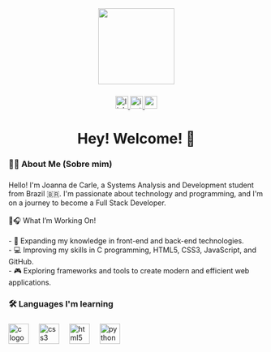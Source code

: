 <div align="center">
  <img height="150" src="https://i.pinimg.com/736x/7a/9e/ad/7a9ead48023b4b2589ceffb7cd7f7f67.jpg"  />
</div>

###

<div align="center">
  <a href="www.linkedin.com/in/joanna-de-carle-alves" target="_blank">
    <img src="https://img.shields.io/static/v1?message=LinkedIn&logo=linkedin&label=&color=0077B5&logoColor=white&labelColor=&style=for-the-badge" height="25" alt="linkedin logo"  />
  </a>
  <a href="https://www.instagram.com/j_nnacarle/" target="_blank">
    <img src="https://img.shields.io/static/v1?message=Instagram&logo=instagram&label=&color=E4405F&logoColor=white&labelColor=&style=for-the-badge" height="25" alt="instagram logo"  />
  </a>
  <img src="https://img.shields.io/static/v1?message=joannacarle240@gmail.com&logo=gmail&label=&color=D14836&logoColor=white&labelColor=D14836&style=for-the-badge" height="25" alt="gmail logo"  />
</div>

###

<h1 align="center">Hey! Welcome! 👋</h1>

###

<h3 align="left">👩‍💻  About Me (Sobre mim)</h3>

###

<p align="left">Hello! I'm Joanna de Carle, a Systems Analysis and Development student from Brazil 🇧🇷. I'm passionate about technology and programming, and I'm on a journey to become a Full Stack Developer.<br><br>🌱🎧 What I’m Working On!<br><br>- 🎯 Expanding my knowledge in front-end and back-end technologies.<br>- 💻 Improving my skills in C programming, HTML5, CSS3, JavaScript, and GitHub.<br>- 🎮 Exploring frameworks and tools to create modern and efficient web applications.</p>

###

<h3 align="left">🛠 Languages I'm learning</h3>

###

<div align="left">
  <img src="https://cdn.jsdelivr.net/gh/devicons/devicon/icons/c/c-original.svg" height="40" alt="c logo"  />
  <img width="12" />
  <img src="https://cdn.jsdelivr.net/gh/devicons/devicon/icons/css3/css3-original.svg" height="40" alt="css3 logo"  />
  <img width="12" />
  <img src="https://cdn.jsdelivr.net/gh/devicons/devicon/icons/html5/html5-original.svg" height="40" alt="html5 logo"  />
  <img width="12" />
  <img src="https://cdn.jsdelivr.net/gh/devicons/devicon/icons/python/python-original.svg" height="40" alt="python logo"  />
</div>

###


